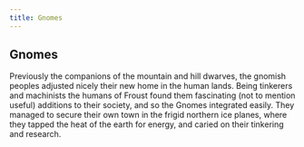 ```yaml
---
title: Gnomes
---
```


## Gnomes

Previously the companions of the mountain and hill dwarves, the gnomish peoples adjusted nicely their new home in the human lands. Being tinkerers and machinists the humans of Froust found them fascinating (not to mention useful) additions to their society, and so the Gnomes integrated easily. They managed to secure their own town in the frigid northern ice planes, where they tapped the heat of the earth for energy, and caried on their tinkering and research. 
